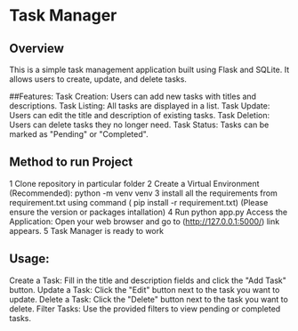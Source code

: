 # Task Manager

## Overview
This is a simple task management application built using Flask and SQLite. It allows users to create, update, and delete tasks.

##Features:
Task Creation: Users can add new tasks with titles and descriptions.
Task Listing: All tasks are displayed in a list.
Task Update: Users can edit the title and description of existing tasks.
Task Deletion: Users can delete tasks they no longer need.
Task Status: Tasks can be marked as "Pending" or "Completed".


## Method to run Project
1 Clone repository in particular folder
2 Create a Virtual Environment (Recommended):
        python -m venv venv
3 install all the requirements from requirement.txt using command ( pip install -r requirement.txt)
  (Please ensure the version or packages intallation)
4 Run python app.py 
  Access the Application: Open your web browser and go to (http://127.0.0.1:5000/) link appears.
5 Task Manager is ready to work 

## Usage:
Create a Task: Fill in the title and description fields and click the "Add Task" button.
Update a Task: Click the "Edit" button next to the task you want to update.
Delete a Task: Click the "Delete" button next to the task you want to delete.
Filter Tasks: Use the provided filters to view pending or completed tasks.
